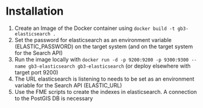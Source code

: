 # Installation
1. Create an Image of the Docker container using ```docker build -t gb3-elasticsearch .```
2. Set the password for elasticsearch as an environment variable (ELASTIC_PASSWORD) on the target system (and on the target system for the Search API)
2. Run the image locally with ```docker run -d -p 9200:9200 -p 9300:9300 --name gb3-elasticsearch gb3-elasticsearch``` (or deploy elsewhere with target port 9200)
3. The URL elasticsearch is listening to needs to be set as an environment variable for the Search API (ELASTIC_URL)
4. Use the FME scripts to create the indexes in elasticsearch. A connection to the PostGIS DB is necessary